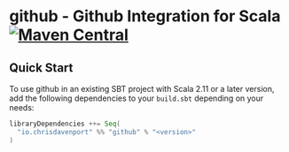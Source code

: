 # github - Github Integration for Scala [![Maven Central](https://maven-badges.herokuapp.com/maven-central/io.chrisdavenport/github_2.12/badge.svg)](https://maven-badges.herokuapp.com/maven-central/io.chrisdavenport/github_2.12)

## Quick Start

To use github in an existing SBT project with Scala 2.11 or a later version, add the following dependencies to your
`build.sbt` depending on your needs:

```scala
libraryDependencies ++= Seq(
  "io.chrisdavenport" %% "github" % "<version>"
)
```